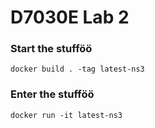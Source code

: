 # D7030E Lab 2
### Start the stufföö
```
docker build . -tag latest-ns3
```

### Enter the stufföö
```
docker run -it latest-ns3
```
